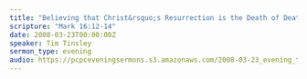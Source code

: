 ```yaml
---
title: "Believing that Christ&rsquo;s Resurrection is the Death of Death"
scripture: "Mark 16:12-14"
date: 2008-03-23T00:00:00Z
speaker: Tim Tinsley
sermon_type: evening
audio: https://pcpceveningsermons.s3.amazonaws.com/2008-03-23_evening_tinsley.mp3 
---
```



